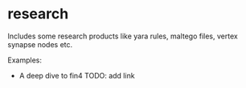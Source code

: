 # research
Includes some research products like yara rules, maltego files, vertex synapse nodes etc.

Examples:
- A deep dive to fin4 TODO: add link